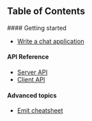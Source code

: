 
## Table of Contents

#### Getting started

  - [Write a chat application](http://socket.io/get-started/chat/)

#### API Reference

  - [Server API](API.md)
  - [Client API](https://github.com/socketio/socket.io-client/blob/master/docs/API.md)

#### Advanced topics

  - [Emit cheatsheet](emit.md)
